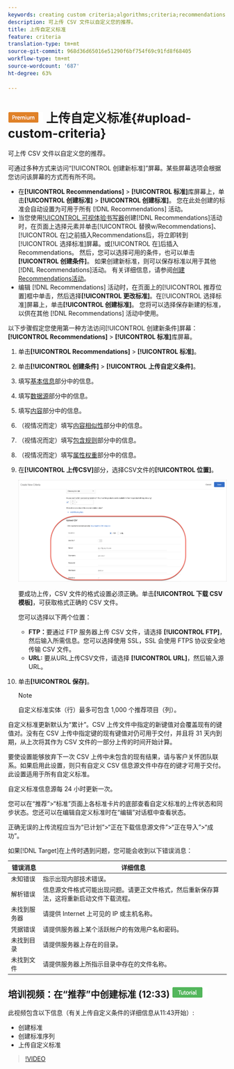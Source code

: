 ```yaml
---
keywords: creating custom criteria;algorithms;criteria;recommendations criteria;csv;ftp;upload csv
description: 可上传 CSV 文件以自定义您的推荐。
title: 上传自定义标准
feature: criteria
translation-type: tm+mt
source-git-commit: 968d36d65016e51290f6bf754f69c91fd8f68405
workflow-type: tm+mt
source-wordcount: '687'
ht-degree: 63%

---
```



# ![PREMIUM](/help/assets/premium.png) 上传自定义标准{#upload-custom-criteria}

可上传 CSV 文件以自定义您的推荐。

可通过多种方式来访问“[!UICONTROL 创建新标准]”屏幕。某些屏幕选项会根据您访问该屏幕的方式而有所不同。

* 在&#x200B;**[!UICONTROL Recommendations]** > **[!UICONTROL 标准]**&#x200B;库屏幕上，单击&#x200B;**[!UICONTROL 创建标准]** > **[!UICONTROL 创建标准]**。 您在此处创建的标准会自动设置为可用于所有 [!DNL Recommendations] 活动。
* 当您使用[!UICONTROL 可视体验书写器](VEC)创建[!DNL Recommendations]活动时，在页面上选择元素并单击[!UICONTROL 替换w/Recommendations]、[!UICONTROL 在]之前插入Recommendations后，将立即转到[!UICONTROL 选择标准]屏幕。或[!UICONTROL 在]后插入Recommendations。 然后，您可以选择可用的条件，也可以单击&#x200B;**[!UICONTROL 创建条件]**。 如果创建新标准，则可以保存标准以用于其他[!DNL Recommendations]活动。 有关详细信息，请参阅[创建Recommendations活动](/help/c-recommendations/t-create-recs-activity/create-recs-activity.md)。
* 编辑 [!DNL Recommendations] 活动时，在页面上的[!UICONTROL 推荐位置]框中单击，然后选择&#x200B;**[!UICONTROL 更改标准]**。在[!UICONTROL 选择标准]屏幕上，单击&#x200B;**[!UICONTROL 创建标准]**。 您将可以选择保存新建的标准，以供在其他 [!DNL Recommendations] 活动中使用。

以下步骤假定您使用第一种方法访问[!UICONTROL 创建新条件]屏幕：**[!UICONTROL Recommendations]** > **[!UICONTROL 标准]**&#x200B;库屏幕。

1. 单击&#x200B;**[!UICONTROL Recommendations]** > **[!UICONTROL 标准]**。

1. 单击&#x200B;**[!UICONTROL 创建条件]** > **[!UICONTROL 上传自定义条件]**。

1. 填写[基本信息](/help/c-recommendations/c-algorithms/create-new-algorithm.md#info)部分中的信息。

1. 填写[数据源](/help/c-recommendations/c-algorithms/create-new-algorithm.md#data-source)部分中的信息。

1. 填写[内容](/help/c-recommendations/c-algorithms/create-new-algorithm.md#content)部分中的信息。

1. （视情况而定）填写[内容相似性](/help/c-recommendations/c-algorithms/create-new-algorithm.md#similarity)部分中的信息。

1. （视情况而定）填写[包含规则](/help/c-recommendations/c-algorithms/create-new-algorithm.md#inclusion)部分中的信息。

1. （视情况而定）填写[属性权重](/help/c-recommendations/c-algorithms/create-new-algorithm.md#weighting)部分中的信息。

1. 在&#x200B;**[!UICONTROL 上传CSV]**&#x200B;部分，选择CSV文件的&#x200B;**[!UICONTROL 位置]**。

   ![上传CSV部分](/help/c-recommendations/c-algorithms/assets/upload-csv.png)

   要成功上传，CSV 文件的格式设置必须正确。单击&#x200B;**[!UICONTROL 下载 CSV 模板]**，可获取格式正确的 CSV 文件。

   您可以选择以下两个位置：

   * **FTP：**&#x200B;要通过 FTP 服务器上传 CSV 文件，请选择 **[!UICONTROL FTP]**，然后输入所需信息。您可以选择使用 SSL，SSL 会使用 FTPS 协议安全地传输 CSV 文件。
   * **URL:** 要从URL上传CSV文件，请选择 **[!UICONTROL URL]**，然后输入源URL。

1. 单击&#x200B;**[!UICONTROL 保存]**。

   >[!NOTE]
   >
   >自定义标准实体（行）最多可包含 1,000 个推荐项目（列）。

自定义标准更新默认为“累计”。CSV 上传文件中指定的新键值对会覆盖现有的键值对。没有在 CSV 上传中指定键的现有键值对仍可用于交付，并且将 31 天内到期，从上次将其作为 CSV 文件的一部分上传的时间开始计算。

要使设置能够放弃下一次 CSV 上传中未包含的现有结果，请与客户关怀团队联系。如果启用此设置，则只有自定义 CSV 信息源文件中存在的键才可用于交付。此设置适用于所有自定义标准。

自定义标准信息源每 24 小时更新一次。

您可以在“推荐”>“标准”页面上各标准卡片的底部查看自定义标准的上传状态和同步状态。您还可以在编辑自定义标准时在“编辑”对话框中查看状态。

正确无误的上传流程应当为“已计划”>“正在下载信息源文件”>“正在导入”>“成功”。

如果[!DNL Target]在上传时遇到问题，您可能会收到以下错误消息：

| 错误消息 | 详细信息 |
|--- |--- |
| 未知错误 | 指示出现内部技术错误。 |
| 解析错误 | 信息源文件格式可能出现问题。请更正文件格式，然后重新保存算法，这将重新启动文件下载流程。 |
| 未找到服务器 | 请提供 Internet 上可见的 IP 或主机名称。 |
| 凭据错误 | 请提供服务器上某个活跃帐户的有效用户名和密码。 |
| 未找到目录 | 请提供服务器上存在的目录。 |
| 未找到文件 | 请提供服务器上所指示目录中存在的文件名称。 |

## 培训视频：在“推荐”中创建标准 (12:33)  ![教程徽章](/help/assets/tutorial.png)

此视频包含以下信息（有关上传自定义条件的详细信息从11:43开始）:

* 创建标准
* 创建标准序列
* 上传自定义标准

>[!VIDEO](https://video.tv.adobe.com/v/27694?quality=12)